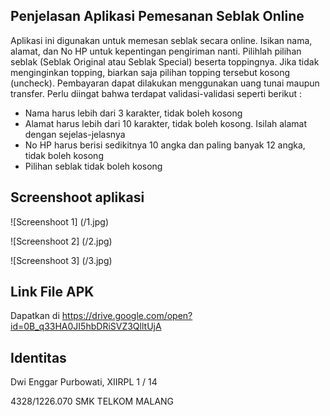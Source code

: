 ## Penjelasan Aplikasi Pemesanan Seblak Online
Aplikasi ini digunakan untuk memesan seblak secara online. Isikan nama, alamat, dan No HP untuk kepentingan pengiriman nanti. Pilihlah pilihan seblak (Seblak Original atau Seblak Special) beserta toppingnya. Jika tidak menginginkan topping, biarkan saja pilihan topping tersebut kosong (uncheck). Pembayaran dapat dilakukan menggunakan uang tunai maupun transfer. Perlu diingat bahwa terdapat validasi-validasi seperti berikut :
-	Nama harus lebih dari 3 karakter, tidak boleh kosong
-	Alamat harus lebih dari 10 karakter, tidak boleh kosong. Isilah alamat dengan sejelas-jelasnya
-	No HP harus berisi sedikitnya 10 angka dan paling banyak 12 angka, tidak boleh kosong
-	Pilihan seblak tidak boleh kosong

## Screenshoot aplikasi
![Screenshoot 1] (/1.jpg)

![Screenshoot 2] (/2.jpg)

![Screenshoot 3] (/3.jpg)

## Link File APK
Dapatkan di https://drive.google.com/open?id=0B_q33HA0JI5hbDRiSVZ3QlltUjA

## Identitas
Dwi Enggar Purbowati, XIIRPL 1 / 14

4328/1226.070 SMK TELKOM MALANG
